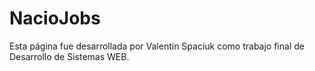 # NacioJobs
Esta página fue desarrollada por Valentin Spaciuk como trabajo final de Desarrollo de Sistemas WEB.
